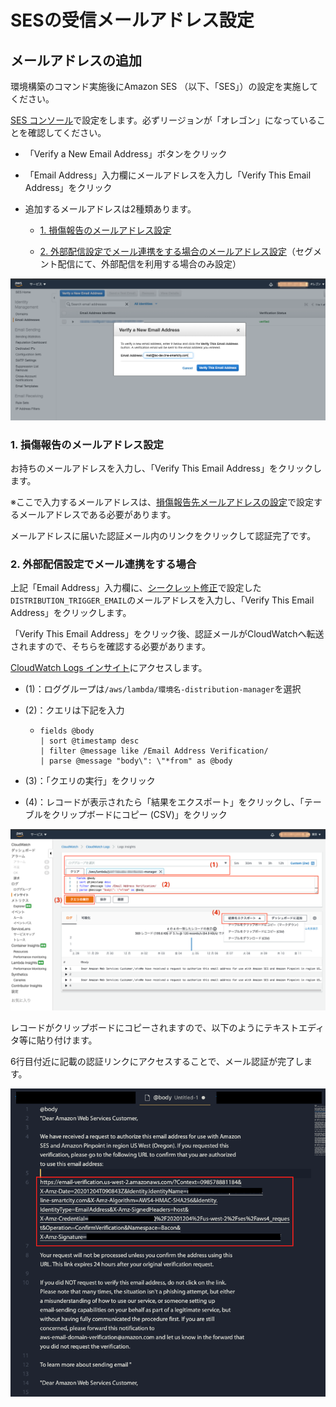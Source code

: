 # SESの受信メールアドレス設定

## メールアドレスの追加

環境構築のコマンド実施後にAmazon SES （以下、「SES」）の設定を実施してください。

[SES コンソール](https://us-west-2.console.aws.amazon.com/ses/home?region=us-west-2#verified-senders-email:)で設定をします。必ずリージョンが「オレゴン」になっていることを確認してください。

* 「Verify a New Email Address」ボタンをクリック

* 「Email Address」入力欄にメールアドレスを入力し「Verify This Email Address」をクリック

* 追加するメールアドレスは2種類あります。

  * [1. 損傷報告のメールアドレス設定](#1-損傷報告のメールアドレス設定)

  * [2. 外部配信設定でメール連携をする場合のメールアドレス設定](#2-外部配信設定でメール連携をする場合)（セグメント配信にて、外部配信を利用する場合のみ設定）

![SES メールアドレスアイデンティティ](./images/ses-email-identity.png)

### 1. 損傷報告のメールアドレス設定

お持ちのメールアドレスを入力し、「Verify This Email Address」をクリックします。

※ここで入力するメールアドレスは、[損傷報告先メールアドレスの設定](../README.md#4-損傷報告先メールアドレスの設定)で設定するメールアドレスである必要があります。

メールアドレスに届いた認証メール内のリンクをクリックして認証完了です。

### 2. 外部配信設定でメール連携をする場合

上記「Email Address」入力欄に、[シークレット修正](../README.md#2-設定情報の反映)で設定した`DISTRIBUTION_TRIGGER_EMAIL`のメールアドレスを入力し、「Verify This Email Address」をクリックします。

「Verify This Email Address」をクリック後、認証メールがCloudWatchへ転送されますので、そちらを確認する必要があります。

[CloudWatch Logs インサイト](https://ap-northeast-1.console.aws.amazon.com/cloudwatch/home?region=ap-northeast-1#logsV2:logs-insights)にアクセスします。

* (1)：ロググループは`/aws/lambda/環境名-distribution-manager`を選択

* (2)：クエリは下記を入力

  * ```
    fields @body
    | sort @timestamp desc
    | filter @message like /Email Address Verification/
    | parse @message "body\": \"*from" as @body
    ```

* (3)：「クエリの実行」をクリック

* (4)：レコードが表示されたら「結果をエクスポート」をクリックし、「テーブルをクリップボードにコピー (CSV)」をクリック

![Verifying an email address](./images/distribution-mail-verification-1.png)

レコードがクリップボードにコピーされますので、以下のようにテキストエディタ等に貼り付けます。

6行目付近に記載の認証リンクにアクセスすることで、メール認証が完了します。

![Verifying an email address](./images/distribution-mail-verification-2.png)

